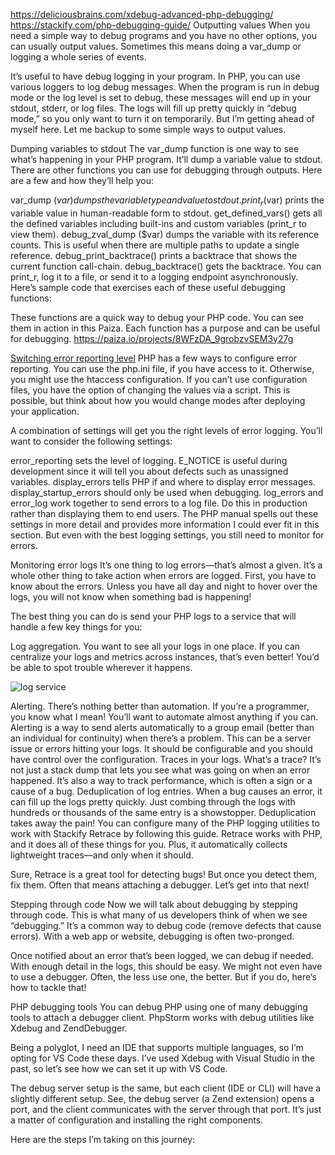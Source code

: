 https://deliciousbrains.com/xdebug-advanced-php-debugging/
https://stackify.com/php-debugging-guide/
Outputting values
When you need a simple way to debug programs and you have no other options, you can usually output values. Sometimes this means doing a var_dump or logging a whole series of events.

It’s useful to have debug logging in your program. In PHP, you can use various loggers to log debug messages. When the program is run in debug mode or the log level is set to debug, these messages will end up in your stdout, stderr, or log files. The logs will fill up pretty quickly in “debug mode,” so you only want to turn it on temporarily. But I’m getting ahead of myself here. Let me backup to some simple ways to output values.

Dumping variables to stdout
The var_dump function is one way to see what’s happening in your PHP program. It’ll dump a variable value to stdout. There are other functions you can use for debugging through outputs. Here are a few and how they’ll help you:

var_dump ($var) dumps the variable type and value to stdout.
print_r ($var) prints the variable value in human-readable form to stdout.
get_defined_vars() gets all the defined variables including built-ins and custom variables (print_r to view them).
debug_zval_dump ($var) dumps the variable with its reference counts. This is useful when there are multiple paths to update a single reference.
debug_print_backtrace() prints a backtrace that shows the current function call-chain.
debug_backtrace() gets the backtrace. You can print_r, log it to a file, or send it to a logging endpoint asynchronously.
Here’s sample code that exercises each of these useful debugging functions:

<?php
$myVar = "hello world!";

var_dump($myVar);
print_r($myVar);

$allVars = get_defined_vars();
print_r($allVars);
debug_zval_dump($allVars);

function sayHello($hello) {
    echo $hello;
    debug_print_backtrace();
}

sayHello($myVar);
?>
These functions are a quick way to debug your PHP code. You can see them in action in this Paiza. Each function has a purpose and can be useful for debugging.
https://paiza.io/projects/8WFzDA_9grobzvSEM3y27g

[Switching error reporting level](https://www.php.net/manual/en/errorfunc.configuration.php#ini.error-reporting)
PHP has a few ways to configure error reporting. You can use the php.ini file, if you have access to it. Otherwise, you might use the htaccess configuration. If you can’t use configuration files, you have the option of changing the values via a script. This is possible, but think about how you would change modes after deploying your application.

A combination of settings will get you the right levels of error logging. You’ll want to consider the following settings:

error_reporting sets the level of logging. E_NOTICE is useful during development since it will tell you about defects such as unassigned variables.
display_errors tells PHP if and where to display error messages.
display_startup_errors should only be used when debugging.
log_errors and error_log work together to send errors to a log file. Do this in production rather than displaying them to end users.
The PHP manual spells out these settings in more detail and provides more information I could ever fit in this section. But even with the best logging settings, you still need to monitor for errors.

Monitoring error logs
It’s one thing to log errors—that’s almost a given. It’s a whole other thing to take action when errors are logged. First, you have to know about the errors. Unless you have all day and night to hover over the logs, you will not know when something bad is happening!

The best thing you can do is send your PHP logs to a service that will handle a few key things for you:

Log aggregation. You want to see all your logs in one place. If you can centralize your logs and metrics across instances, that’s even better! You’d be able to spot trouble wherever it happens.

![log service](https://stackify.com/wp-content/uploads/2019/01/word-image-9.png)

Alerting. There’s nothing better than automation. If you’re a programmer, you know what I mean! You’ll want to automate almost anything if you can. Alerting is a way to send alerts automatically to a group email (better than an individual for continuity) when there’s a problem. This can be a server issue or errors hitting your logs. It should be configurable and you should have control over the configuration.
Traces in your logs. What’s a trace? It’s not just a stack dump that lets you see what was going on when an error happened. It’s also a way to track performance, which is often a sign or a cause of a bug.
Deduplication of log entries. When a bug causes an error, it can fill up the logs pretty quickly. Just combing through the logs with hundreds or thousands of the same entry is a showstopper. Deduplication takes away the pain!
You can configure many of the PHP logging utilities to work with Stackify Retrace by following this guide. Retrace works with PHP, and it does all of these things for you. Plus, it automatically collects lightweight traces—and only when it should.

Sure, Retrace is a great tool for detecting bugs! But once you detect them, fix them. Often that means attaching a debugger. Let’s get into that next!

Stepping through code
Now we will talk about debugging by stepping through code. This is what many of us developers think of when we see “debugging.” It’s a common way to debug code (remove defects that cause errors). With a web app or website, debugging is often two-pronged.

Once notified about an error that’s been logged, we can debug if needed. With enough detail in the logs, this should be easy. We might not even have to use a debugger. Often, the less use one, the better. But if you do, here’s how to tackle that!

PHP debugging tools
You can debug PHP using one of many debugging tools to attach a debugger client. PhpStorm works with debug utilities like Xdebug and ZendDebugger.

Being a polyglot, I need an IDE that supports multiple languages, so I’m opting for VS Code these days. I’ve used Xdebug with Visual Studio in the past, so let’s see how we can set it up with VS Code.

The debug server setup is the same, but each client (IDE or CLI) will have a slightly different setup. See, the debug server (a Zend extension) opens a port, and the client communicates with the server through that port. It’s just a matter of configuration and installing the right components.

Here are the steps I’m taking on this journey:





